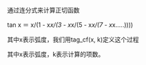 通过连分式来计算正切函数

tan x ＝ x/(1 - x*x/(3 - x*x/(5 - x*x/(7 - x*x.....))))

其中x表示弧度，我们用tag_cf(x, k)定义这个过程

其中x表示弧度，k表示计算的项数。
